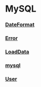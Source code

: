 MySQL
===

### [DateFormat](./DateFormat.md)
### [Error](./Error.md)
### [LoadData](./LoadData.md)
### [mysql](./mysql.md)
### [User](./User.md)

